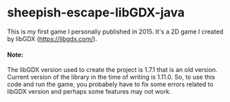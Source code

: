# sheepish-escape-libGDX-java
This is my first game I personally published in 2015. It's a 2D game I created by libGDX (https://libgdx.com/). 
#### Note: 
The libGDX version used to create the project is 1.7.1 that is an old version. Current version of the library in the time of writing is 1.11.0. So, to use this code and run the game, you probabely have to fix some errors related to libGDX version and perhaps some features may not work.
